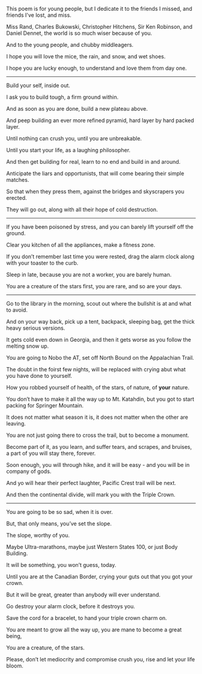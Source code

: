 This poem is for young people,
but I dedicate it to the friends I missed, and friends I've lost, and miss.

Miss Rand, Charles Bukowski, Christopher Hitchens, Sir Ken Robinson, and Daniel Dennet,
the world is so much wiser because of you.

And to the young people,
and chubby middleagers.

I hope you will love the mice,
the rain, and snow, and wet shoes.

I hope you are lucky enough,
to understand and love them from day one.

---

Build your self,
inside out.

I ask you to build tough,
a firm ground within.

And as soon as you are done,
build a new plateau above.

And peep building an ever more refined pyramid,
hard layer by hard packed layer.

Until nothing can crush you,
until you are unbreakable.

Until you start your life,
as a laughing philosopher.

And then get building for real,
learn to no end and build in and around.

Anticipate the liars and opportunists,
that will come bearing their simple matches.

So that when they press them,
against the bridges and skyscrapers you erected.

They will go out,
along with all their hope of cold destruction.

---

If you have been poisoned by stress,
and you can barely lift yourself off the ground.

Clear you kitchen of all the appliances,
make a fitness zone.

If you don’t remember last time you were rested,
drag the alarm clock along with your toaster to the curb.

Sleep in late, because you are not a worker,
you are barely human.

You are a creature of the stars first,
you are rare, and so are your days.

---

Go to the library in the morning,
scout out where the bullshit is at and what to avoid.

And on your way back, pick up a tent, backpack,
sleeping bag, get the thick heavy serious versions.

It gets cold even down in Georgia,
and then it gets worse as you follow the melting snow up.

You are going to Nobo the AT,
set off North Bound on the Appalachian Trail.

The doubt in the foirst few nights,
will be replaced with crying abut what you have done to yourself.

How you robbed yourself of health,
of the stars, of nature, of __your__ nature.

You don’t have to make it all the way up to Mt. Katahdin,
but you got to start packing for Springer Mountain.

It does not matter what season it is,
it does not matter when the other are leaving.

You are not just going there to cross the trail,
but to become a monument.

Become part of it, as you learn, and suffer tears, and scrapes, and bruises,
a part of you will stay there, forever.

Soon enough, you will through hike,
and it will be easy - and you will be in company of gods.

And yo will hear their perfect laughter,
Pacific Crest trail will be next.

And then the continental divide,
will mark you with the Triple Crown.

---

You are going to be so sad,
when it is over.

But, that only means,
you’ve set the slope.

The slope,
worthy of you.

Maybe Ultra-marathons,
maybe just Western States 100, or just Body Building.

It will be something,
you won’t guess, today.

Until you are at the Canadian Border,
crying your guts out that you got your crown.

But it will be great,
greater than anybody will ever understand.

Go destroy your alarm clock,
before it destroys you.

Save the cord for a bracelet,
to hand your triple crown charm on.

You are meant to grow all the way up,
you are mane to become a great being,

You are a creature,
of the stars.

Please, don’t let mediocrity and compromise crush you,
rise and let your life bloom.
